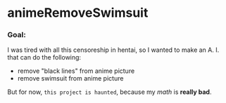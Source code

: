 # animeRemoveSwimsuit

### Goal:
I was tired with all this censoreship in hentai, so I wanted to make an A. I. that can do the following:

- remove "black lines" from anime picture
- remove swimsuit from anime picture

But for now, `this project is haunted`, because my _math_ is **really bad**.
